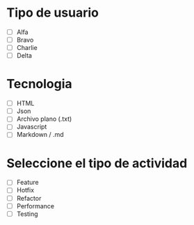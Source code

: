 # Tipo de usuario
- [ ] Alfa
- [ ] Bravo 
- [ ] Charlie
- [ ] Delta

# Tecnologia
- [ ] HTML
- [ ] Json 
- [ ] Archivo plano (.txt)
- [ ] Javascript
- [ ] Markdown / .md

# Seleccione el tipo de actividad
- [ ] Feature
- [ ] Hotfix
- [ ] Refactor
- [ ] Performance
- [ ] Testing
